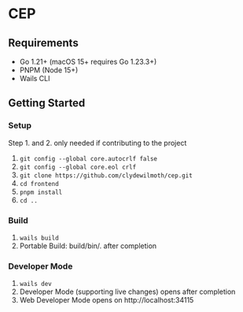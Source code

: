 # CEP

## Requirements

- Go 1.21+ (macOS 15+ requires Go 1.23.3+)
- PNPM (Node 15+)
- Wails CLI

## Getting Started

### Setup
Step 1. and 2. only needed if contributing to the project 
1. `git config --global core.autocrlf false`
2. `git config --global core.eol crlf`
3. `git clone https://github.com/clydewilmoth/cep.git`
4. `cd frontend`
5. `pnpm install`
6. `cd ..`

### Build

1. `wails build`
2. Portable Build: build/bin/. after completion

### Developer Mode

1. `wails dev`
2. Developer Mode (supporting live changes) opens after completion
3. Web Developer Mode opens on http://localhost:34115
